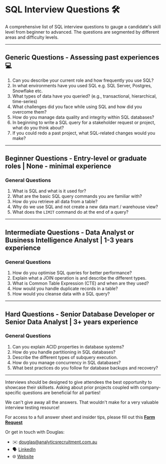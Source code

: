 # SQL Interview Questions 🛠️

A comprehensive list of SQL interview questions to gauge a candidate's skill level from beginner to advanced. The questions are segmented by different areas and difficulty levels.

---

## Generic Questions - Assessing past experiences 💻

1. Can you describe your current role and how frequently you use SQL?
2. In what environments have you used SQL e.g. SQL Server, Postgres, Snowflake etc.
3. What types of data have you queried? (e.g., transactional, hierarchical, time-series)
4. What challenges did you face while using SQL and how did you overcome them?
6. How do you manage data quality and integrity within SQL databases?
7. In beginning to write a SQL query for a stakeholder request or project, what do you think about?
8. If you could redo a past project, what SQL-related changes would you make?

---

## Beginner Questions - Entry-level or graduate roles | None - minimal experience 

### General Questions

1. What is SQL and what is it used for?
2. What are the basic SQL query commands you are familiar with?
3. How do you retrieve all data from a table?
4. Why do we use SQL and not create a new data mart / warehouse view?
5. What does the `LIMIT` command do at the end of a query?

---

## Intermediate Questions - Data Analyst or Business Intelligence Analyst | 1-3 years experience 

### General Questions

1. How do you optimise SQL queries for better performance?
2. Explain what a JOIN operation is and describe the different types.
3. What is Common Table Expression (CTE) and when are they used?
4. How would you handle duplicate records in a table?
5. How would you cleanse data with a SQL query?

---

## Hard Questions - Senior Database Developer or Senior Data Analyst | 3+ years experience 

### General Questions

1. Can you explain ACID properties in database systems?
2. How do you handle partitioning in SQL databases?
3. Describe the different types of subquery execution.
4. How do you manage concurrency in SQL databases?
5. What best practices do you follow for database backups and recovery?

---

Interviews should be designed to give attendees the best opportunity to showcase their skillsets. Asking about prior projects coupled with company-specific questions are beneficial for all parties!

We can't give away all the answers. That wouldn't make for a very valuable interview testing resource!

For access to a full answer sheet and insider tips, please fill out this [**Form Request**](https://forms.gle/D8bvXXa9N1EkUzcb7)

Or get in touch with Douglas:

- ✉️ douglas@analyticsrecruitment.com.au
- 🗣️ [LinkedIn](https://www.linkedin.com/in/douglas--robertson/)
- 🌐 [Website](https://www.analyticsrecruitment.com.au/)

